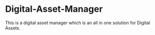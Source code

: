 # Digital-Asset-Manager
This is a digital asset manager which is an all in one solution for Digital Assets.
